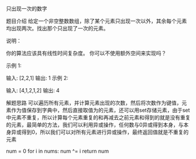 只出现一次的数字

题目介绍
给定一个非空整数数组，除了某个元素只出现一次以外，其余每个元素均出现两次。找出那个只出现了一次的元素。

说明：

你的算法应该具有线性时间复杂度。 你可以不使用额外空间来实现吗？

示例 1:

输入: [2,2,1]
输出: 1
示例 2:

输入: [4,1,2,1,2]
输出: 4

解题思路
可以遍历所有元素，并计算元素出现的次数，然后将次数作为键值，元素作为值保存到字典中，然后直接取值为的元素，还可以用set存储元素，由于set中元素不重复，所以计算每个元素重复的和再减去之前元素和得到的就是没有重复的元素，最简单的方法，我们可以利用异或操作，任何数与0异或得到本身，与本身异或得到0，所以我们可以对所有元素进行异或操作，最终返回值就是不重复的元素

num = 0
for i in nums:
	num ^= i
return num
